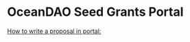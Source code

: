 # OceanDAO Seed Grants Portal
[How to write a proposal in portal:](https://github.com/oceanprotocol/oceandao/wiki/Write-Proposal)
